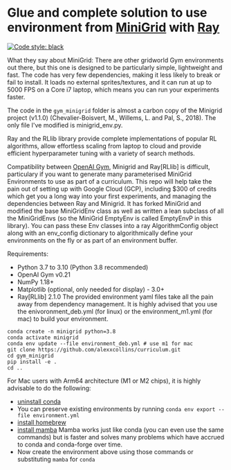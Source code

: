 # Glue and complete solution to use environment from [MiniGrid](https://minigrid.farama.org) with [Ray](https://docs.ray.io/en/latest/ray-overview/index.html)

[![Code style: black](https://img.shields.io/badge/code%20style-black-000000.svg)](https://github.com/psf/black)

What they say about MiniGrid: There are other gridworld Gym environments out there, but this one is
designed to be particularly simple, lightweight and fast. The code has very few
dependencies, making it less likely to break or fail to install. It loads no
external sprites/textures, and it can run at up to 5000 FPS on a Core i7
laptop, which means you can run your experiments faster. 

The code in the `gym_minigrid` folder is almost a carbon copy of the Minigrid project (v1.1.0) (Chevalier-Boisvert, M., Willems, L. and Pal, S., 2018). The only file I've modified is minigrid_env.py. 

Ray and the RLlib library provide complete implementations of popular RL algorithms, allow effortless scaling from laptop to cloud and provide efficient hyperparameter tuning with a variety of search methods.

Compatibility between [OpenAI Gym](https://github.com/openai/gym), Minigrid and Ray[RLlib] is difficult, particulary if you want to generate many parameterised MiniGrid Environments to use as part of a curriculum. This repo will help take the pain out of setting up with Google Cloud (GCP), including $300 of credits which get you a long way into your first experiments, and managing the dependencies between Ray and Minigrid. It has forked MiniGrid and modified the base MiniGridEnv class as well as written a lean subclass of all the MiniGridEnvs (so the MiniGrid EmptyEnv is called EmptyEnvP in this library). You can pass these Env classes into a ray AlgorithmConfig object along with an env_config dictionary to algorithmically define your environments on the fly or as part of an environment buffer.

Requirements:
- Python 3.7 to 3.10 (Python 3.8 recommended)
- OpenAI Gym v0.21
- NumPy 1.18+
- Matplotlib (optional, only needed for display) - 3.0+
- Ray[RLlib] 2.1.0
The provided environment yaml files take all the pain away from dependency management. It is highly advised that you use the enivoronment_deb.yml (for linux) or the environment_m1.yml (for mac) to build your environment.

```
conda create -n minigrid python=3.8
conda activate minigrid
conda env update --file environment_deb.yml # use m1 for mac
git clone https://github.com/alexxcollins/curriculum.git
cd gym_minigrid
pip install -e .
cd ..
```

For Mac users with Arm64 architecture (M1 or M2 chips), it is highly advisable to do the following:
* [uninstall conda](https://docs.anaconda.com/anaconda/install/uninstall/)
* You can preserve existing environments by running `conda env export --file environment.yml`
* [install homebrew](https://brew.sh)
* [install mamba](https://mamba.readthedocs.io/en/latest/) Mamba works just like conda (you can even use the same commands) but is faster and solves many problems which have accrued to conda and conda-forge over time. 
* Now create the environment above using those commands or substituting `mamba` for `conda`




